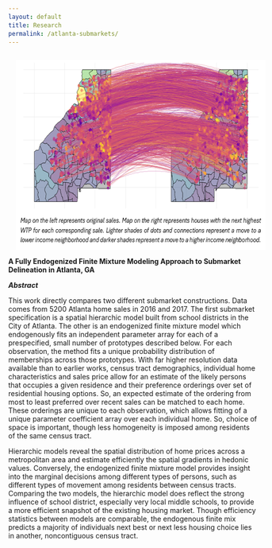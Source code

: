 ```yaml
---
layout: default
title: Research
permalink: /atlanta-submarkets/
---
```


<img style="width=655px;height=381px;float:left;padding:15px;"
src="/images/atlanta_submarkets.PNG" alt="" width="655" height="381">


**A Fully Endogenized Finite Mixture Modeling Approach to Submarket Delineation in Atlanta, GA** 

***Abstract*** 

This work directly compares two different submarket constructions. Data comes from 5200 Atlanta home sales in 2016 and 2017. The first submarket specification is a spatial hierarchic model built from school districts in the City of Atlanta. The other is an endogenized finite mixture model which endogenously fits an independent parameter array for each of a prespecified, small number of prototypes described below. For each observation, the method fits a unique probability distribution of memberships across those prototypes. With far higher resolution data available than to earlier works, census tract demographics, individual home characteristics and sales price allow for an estimate of the likely persons that occupies a given residence and their preference orderings over set of residential housing options. So, an expected estimate of the ordering from most to least preferred over recent sales can be matched to each home.  These orderings are unique to each observation, which allows fitting of a unique parameter coefficient array over each individual home. So, choice of space is important, though less homogeneity is imposed among residents of the same census tract. 

Hierarchic models reveal the spatial distribution of home prices across a metropolitan area and estimate efficiently the spatial gradients in hedonic values. Conversely, the endogenized finite mixture model provides insight into the marginal decisions among different types of persons, such as different types of movement among residents between census tracts. Comparing the two models, the hierarchic model does reflect the strong influence of school district, especially very local middle schools, to provide a more efficient snapshot of the existing housing market. Though efficiency statistics between models are comparable, the endogenous finite mix predicts a majority of individuals next best or next less housing choice lies in another, noncontiguous census tract. 
